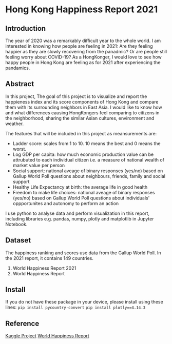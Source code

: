 # Hong Kong Happiness Report 2021

## Introduction

The year of 2020 was a remarkably difficult year to the whole world. I am interested in knowing how people are feeling in 2021: Are they feeling happier as they are slowly recovering from the panadmic? Or are people still feeling worry about COVID-19? As a HongKonger, I would love to see how happy people in Hong Kong are feeling as for 2021 after experiencing the pandamics. 

## Abstract

In this project, The goal of this project is to visualize and report the happieness index and its score components of Hong Kong and compare them with its surrounding neighbors in East Asia. I would like to know how and what differences causing HongKongers feel comparing to citizens in the neighborhood, sharing the similar Asian cultures, environment and weather. 

The features that will be included in this project as meansurements are:
- Ladder score: scales from 1 to 10. 10 means the best and 0 means the worst.
- Log GDP per capita: how much economic production value can be attrubuted to each individual citizen i.e. a measure of national wealth of market value per person
- Social support: national aveage of binary responses (yes/no) based on Gallup World Poll questions about neighbours, friends, family and social support
- Healthy Life Expectancy at birth: the average life in good health
- Freedom to make life choices: national aveage of binary responses (yes/no) based on Gallup World Poll questions about individuals' oppportunites and autonomy to perform an action

I use python to analyse data and perform visualization in this report, including libraries e.g. pandas, numpy, plotly and matplotlib in Jupyter Notebook.

## Dataset
The happiness ranking and scores use data from the Gallup World Poll. In the 2021 report, it contains 149 countries.
1. World Happiness Report 2021
2. World Happiness Report 

## Install
If you do not have these package in your device, please install using these lines:
```pip install pycountry-convert```
```pip install plotly==4.14.3```

## Reference

[Kaggle Project](https://www.kaggle.com/ajaypalsinghlo/world-happiness-report-2021)
[World Happiness Report](https://worldhappiness.report/ed/2021/)

